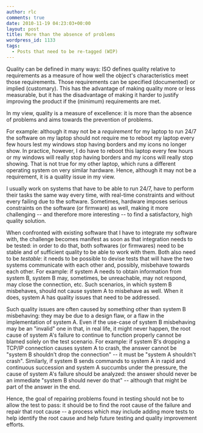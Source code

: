 ```yaml
---
author: rlc
comments: true
date: 2010-11-19 04:23:03+00:00
layout: post
title: More than the absence of problems
wordpress_id: 1133
tags:
  - Posts that need to be re-tagged (WIP)
---
```


Quality can be defined in many ways: ISO defines quality relative to requirements as a measure of how well the object's characteristics meet those requirements. Those requirements can be specified (documented) or implied (customary). This has the advantage of making quality more or less measurable, but it has the disadvantage of making it harder to justify improving the product if the (minimum) requirements are met.

In my view, quality is a measure of excellence: it is more than the absence of problems and aims towards the prevention of problems.

<!--more-->

For example: although it may not be a _requirement_ for my laptop to run 24/7 the software on my laptop should not require me to reboot my laptop every few hours lest my windows stop having borders and my icons no longer show. In practice, however, I do have to reboot this laptop every few hours or my windows will really stop having borders and my icons will really stop showing. That is not true for my other laptop, which runs a different operating system on very similar hardware. Hence, although it may not be a requirement, it is a quality issue in my view.

I usually work on systems that have to be able to run 24/7, have to perform their tasks the same way every time, with real-time constraints and without every failing due to the software. Sometimes, hardware imposes serious constraints on the software (or firmware) as well, making it more challenging -- and therefore more interesting -- to find a satisfactory, high quality solution.

When confronted with existing software that I have to integrate my software with, the challenge becomes manifest as soon as that integration needs to be tested: in order to do that, both softwares (or firmwares) need to be stable and of sufficient quality to be able to work with them. Both also need to be _testable_: it needs to be possible to devise tests that will have the two systems communicate with each other and, possibly, misbehave towards each other. For example: if system A needs to obtain information from system B, system B may, sometimes, be unreachable, may not respond, may close the connection, etc. Such scenarios, in which system B misbehaves, should not cause system A to misbehave as well. When it does, system A has quality issues that need to be addressed.

Such quality issues are often caused by something other than system B misbehaving: they may be due to a design flaw, or a flaw in the implementation of system A. Even if the use-case of system B misbehaving may be an "invalid" one in that, in real life, it might never happen, the root cause of system A's failure to continue to function properly cannot be blamed solely on the test scenario. For example: if system B's dropping a TCP/IP connection causes system A to crash, the answer cannot be "system B shouldn't drop the connection" -- it must be "system A shouldn't crash". Similarly, if system B sends commands to system A in rapid and continuous succession and system A succumbs under the pressure, the cause of system A's failure should be analyzed: the answer should never be an immediate "system B should never do that" -- although that might be part of the answer in the end.

Hence, the goal of repairing problems found in testing should not be to allow the test to pass: it should be to find the root cause of the failure and repair that root cause -- a process which may include adding more tests to help identify the root cause and help future testing and quality improvement efforts.
